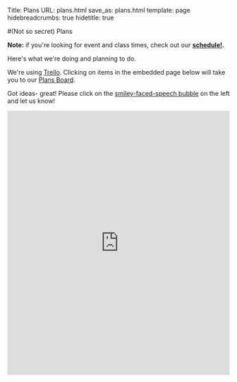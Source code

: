 Title: Plans
URL: plans.html
save_as: plans.html
template: page
hidebreadcrumbs: true
hidetitle: true

#(Not so secret) Plans

**Note:** if you're looking for event and class times, check out our **[schedule!]({filename}/pages/schedule.md).**

Here's what we're doing and planning to do. 

We're using [Trello](https://trello.com). Clicking on items in the embedded page below will take you to our [Plans Board](https://trello.com/b/7ZJQ8Lfk).

Got ideas- great! Please click on the <a href="#" onclick="_urq.push(['Feedback_Open'])">smiley-faced-speech bubble</a> on the left and let us know!


<iframe src="https://trello.com/b/7ZJQ8Lfk.html" frameBorder="0" width="100%" height="600"></iframe>